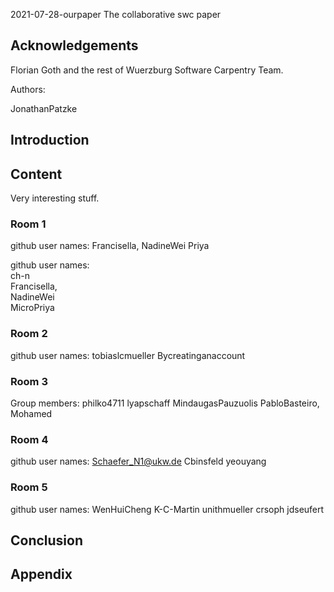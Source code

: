  2021-07-28-ourpaper
The collaborative swc paper

## Acknowledgements

Florian Goth and the rest of Wuerzburg Software Carpentry Team.

Authors: 
<!Add your Plain name here!>
JonathanPatzke

## Introduction

## Content
Very interesting stuff.

### Room 1
github user names: Francisella, NadineWei Priya

github user names:<br>
ch-n<br>
Francisella, <br>
NadineWei<br>
MicroPriya

### Room 2
github user names:
tobiaslcmueller
Bycreatinganaccount

### Room 3
Group members: philko4711 lyapschaff MindaugasPauzuolis PabloBasteiro, Mohamed


### Room 4
github user names:
Schaefer_N1@ukw.de
Cbinsfeld
yeouyang

### Room 5
github user names: WenHuiCheng K-C-Martin unithmueller crsoph jdseufert

## Conclusion

## Appendix
